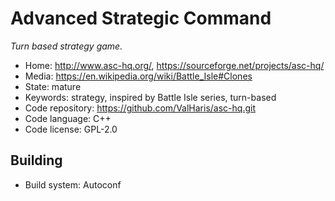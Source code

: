 # Advanced Strategic Command

_Turn based strategy game._

- Home: http://www.asc-hq.org/, https://sourceforge.net/projects/asc-hq/
- Media: https://en.wikipedia.org/wiki/Battle_Isle#Clones
- State: mature
- Keywords: strategy, inspired by Battle Isle series, turn-based
- Code repository: https://github.com/ValHaris/asc-hq.git
- Code language: C++
- Code license: GPL-2.0

## Building

- Build system: Autoconf

